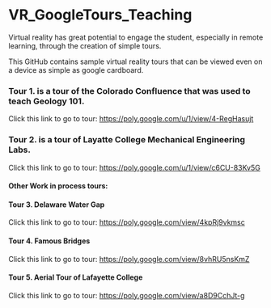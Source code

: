 # VR_GoogleTours_Teaching

Virtual reality has great potential to engage the student, especially in remote learning, through the creation of simple tours.

This GitHub contains sample virtual reality tours that can be viewed even on a device as simple as google cardboard.

### Tour 1. is a tour of the Colorado Confluence that was used to teach Geology 101. 
Click this link to go to tour: https://poly.google.com/u/1/view/4-RegHasujt



### Tour 2. is a tour of Layatte College Mechanical Engineering Labs. 
Click this link to go to tour: https://poly.google.com/u/1/view/c6CU-83Kv5G




#### Other Work in process tours:

#### Tour 3. Delaware Water Gap
Click this link to go to tour: https://poly.google.com/view/4kpRj9vkmsc

#### Tour 4. Famous Bridges
Click this link to go to tour: https://poly.google.com/view/8vhRU5nsKmZ

#### Tour 5. Aerial Tour of Lafayette College
Click this link to go to tour: https://poly.google.com/view/a8D9CchJt-g
